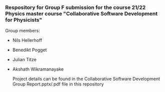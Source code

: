 ### Respository for Group F submission for the course 21/22 Physics master course "Collaborative Software Development for Physicists"

Group members:
* Nils Hellerhoff
* Benedikt Pogget
* Julian Titze
* Akshath Wikramanayake

  Project details can be found in the Collaborative Software Development Group Report.pptx/.pdf file in this repository
